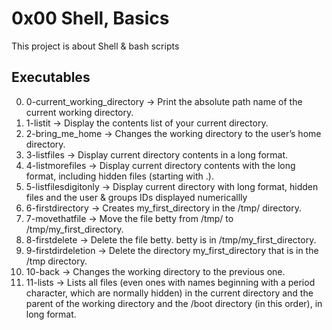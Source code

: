 # 0x00 Shell, Basics
This project is about Shell & bash scripts

## Executables
 0. 0-current_working_directory &rarr; Print the absolute path name of the current working directory.
 1. 1-listit &rarr; Display the contents list of your current directory.
 2. 2-bring_me_home &rarr; Changes the working directory to the user’s home directory.
 3. 3-listfiles &rarr; Display current directory contents in a long format.
 4. 4-listmorefiles &rarr; Display current directory contents with the long format, including hidden files (starting with .).
 5. 5-listfilesdigitonly &rarr; Display current directory with long format, hidden files and the user & groups IDs displayed numericallly
 6. 6-firstdirectory &rarr; Creates my_first_directory in the /tmp/ directory.
 7. 7-movethatfile &rarr; Move the file betty from /tmp/ to /tmp/my_first_directory.
 8. 8-firstdelete &rarr; Delete the file betty. betty is in /tmp/my_first_directory.
 9. 9-firstdirdeletion &rarr; Delete the directory my_first_directory that is in the /tmp directory.
 10. 10-back &rarr; Changes the working directory to the previous one.
 11. 11-lists &rarr; Lists all files (even ones with names beginning with a period character, which are normally hidden) in the current directory and the parent of the working directory and the /boot directory (in this order), in long format.
